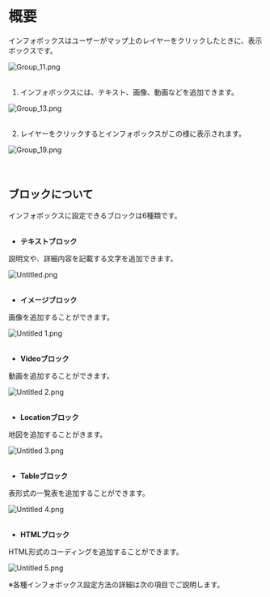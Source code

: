 # 概要

インフォボックスはユーザーがマップ上のレイヤーをクリックしたときに、表示ボックスです。

![Group_11.png](%E6%A6%82%E8%A6%81%2096f59c693ff440d28073e2bc17a904f4/Group_11.png)
<br>
<br>

1. インフォボックスには、テキスト、画像、動画などを追加できます。

![Group_13.png](%E6%A6%82%E8%A6%81%2096f59c693ff440d28073e2bc17a904f4/Group_13.png)
<br>
<br>

2. レイヤーをクリックするとインフォボックスがこの様に表示されます。

![Group_19.png](%E6%A6%82%E8%A6%81%2096f59c693ff440d28073e2bc17a904f4/Group_19.png)
<br>
<br>
<br>

## ブロックについて

インフォボックスに設定できるブロックは6種類です。
<br>
<br>

- **テキストブロック**

説明文や、詳細内容を記載する文字を追加できます。

![Untitled.png](%E6%A6%82%E8%A6%81%2096f59c693ff440d28073e2bc17a904f4/Untitled.png)
<br>
<br>

- **イメージブロック**

画像を追加することができます。

![Untitled 1.png](%E6%A6%82%E8%A6%81%2096f59c693ff440d28073e2bc17a904f4/Untitled_1.png)
<br>
<br>

- **Videoブロック**

動画を追加することができます。

![Untitled 2.png](%E6%A6%82%E8%A6%81%2096f59c693ff440d28073e2bc17a904f4/Untitled_2.png)
<br>
<br>

- **Locationブロック**

地図を追加することがきます。

![Untitled 3.png](%E6%A6%82%E8%A6%81%2096f59c693ff440d28073e2bc17a904f4/Untitled_3.png)
<br>
<br>

- **Tableブロック**

表形式の一覧表を追加することができます。

![Untitled 4.png](%E6%A6%82%E8%A6%81%2096f59c693ff440d28073e2bc17a904f4/Untitled_4.png)
<br>
<br>

- **HTMLブロック**

HTML形式のコーディングを追加することができます。

![Untitled 5.png](%E6%A6%82%E8%A6%81%2096f59c693ff440d28073e2bc17a904f4/Untitled_5.png)

※各種インフォボックス設定方法の詳細は次の項目でご説明します。
    
